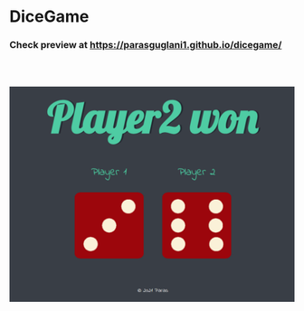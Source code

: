 # DiceGame
### Check preview at https://parasguglani1.github.io/dicegame/


<br>
<br>

![img](./images/preview.png)